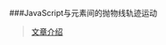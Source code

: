###JavaScript与元素间的抛物线轨迹运动

> [文章介绍](http://www.zhangxinxu.com/wordpress/2013/12/javascript-js-%E5%85%83%E7%B4%A0-%E6%8A%9B%E7%89%A9%E7%BA%BF-%E8%BF%90%E5%8A%A8-%E5%8A%A8%E7%94%BB/)